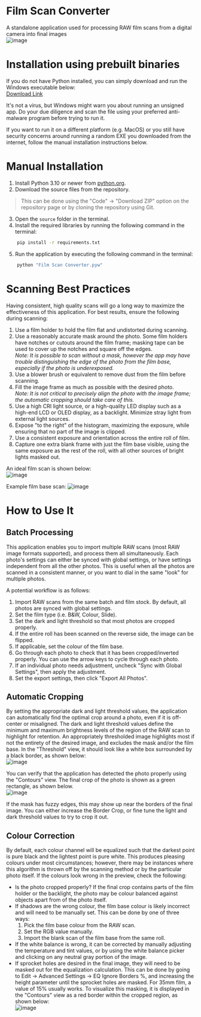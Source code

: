 # Film Scan Converter
A standalone application used for processing RAW film scans from a digital camera into final images  
![image](https://github.com/user-attachments/assets/ed4f2e61-0fa0-404f-bdea-c34ea1925662)

# Installation using prebuilt binaries
If you do not have Python installed, you can simply download and run the Windows executable below:  
[Download Link](https://www.dropbox.com/scl/fi/zq8qo2jtjipaxj235cg45/Film-Scan-Converter.exe?rlkey=qa9fkiy7h1svsi9ixnrz83pg5&e=2&st=43ddm53m&dl=0)

It's not a virus, but Windows might warn you about running an unsigned app. Do your due diligence and scan the file using your preferred anti-malware program before trying to run it.

If you want to run it on a different platform (e.g. MacOS) or you still have security concerns around running a random EXE you downloaded from the internet, follow the manual installation instructions below.

# Manual Installation

1. Install Python 3.10 or newer from [python.org](https://www.python.org/downloads/).
2. Download the source files from the repository.
> This can be done using the "Code" -> "Download ZIP" option on the repository page or by cloning the repository using Git.
3. Open the `source` folder in the terminal.
4. Install the required libraries by running the following command in the terminal:
```bash
    pip install -r requirements.txt
```
5. Run the application by executing the following command in the terminal:
```bash
    python "Film Scan Converter.pyw"
```

# Scanning Best Practices
Having consistent, high quality scans will go a long way to maximize the effectiveness of this application. For best results, ensure the following during scanning:
1. Use a film holder to hold the film flat and undistorted during scanning.
2. Use a reasonably accurate mask around the photo. Some film holders have notches or cutouts around the film frame; masking tape can be used to cover up the notches and square off the edges.  
_Note: It is possible to scan without a mask, however the app may have trouble distinguishing the edge of the photo from the film base, especially if the photo is underexposed._
3. Use a blower brush or equivalent to remove dust from the film before scanning.
4. Fill the image frame as much as possible with the desired photo.  
_Note: It is not critical to precisely align the photo with the image frame; the automatic cropping should take care of this._
5. Use a high CRI light source, or a high-quality LED display such as a high-end LCD or OLED display, as a backlight. Minimize stray light from external light sources.
6. Expose "to the right" of the histogram, maximizing the exposure, while ensuring that no part of the image is clipped.
7. Use a consistent exposure and orientation across the entire roll of film.
8. Capture one extra blank frame with just the film base visible, using the same exposure as the rest of the roll, with all other sources of bright lights masked out.

An ideal film scan is shown below:  
![image](https://github.com/user-attachments/assets/7aa530f8-f0b6-4345-bfed-0cb2fa739b9c)

Example film base scan:
![image](https://github.com/user-attachments/assets/667d2393-8ebf-469e-9b2d-888913c7b043)

# How to Use It
## Batch Processing
This application enables you to import multiple RAW scans (most RAW image formats supported), and process them all simultaneously. Each photo's settings can either be synced with global settings, or have settings independent from all the other photos. This is useful when all the photos are scanned in a consistent manner, or you want to dial in the same "look" for multiple photos.

A potential workflow is as follows:
1. Import RAW scans from the same batch and film stock. By default, all photos are synced with global settings.
2. Set the film type (i.e. B&W, Colour, Slide).
3. Set the dark and light threshold so that most photos are cropped properly.
4. If the entire roll has been scanned on the reverse side, the image can be flipped.
5. If applicable, set the colour of the film base.
6. Go through each photo to check that it has been cropped/inverted properly. You can use the arrow keys to cycle through each photo.
7. If an individual photo needs adjustment, uncheck "Sync with Global Settings", then apply the adjustment.
8. Set the export settings, then click "Export All Photos".

## Automatic Cropping
By setting the appropriate dark and light threshold values, the application can automatically find the optimal crop around a photo, even if it is off-center or misaligned. The dark and light threshold values define the minimum and maximum brightness levels of the region of the RAW scan to highlight for retention. An appropriately thresholded image highlights most if not the entirety of the desired image, and excludes the mask and/or the film base. In the "Threshold" view, it should look like a white box surrounded by a black border, as shown below:  
![image](https://github.com/user-attachments/assets/4a768370-e47c-48a8-b76f-8cd934c5d924)

You can verify that the application has detected the photo properly using the "Contours" view. The final crop of the photo is shown as a green rectangle, as shown below.  
![image](https://github.com/user-attachments/assets/fd3e44ec-31f6-4054-8ad6-28ee4ad2ae37)

If the mask has fuzzy edges, this may show up near the borders of the final image. You can either increase the Border Crop, or fine tune the light and dark threshold values to try to crop it out.

## Colour Correction
By default, each colour channel will be equalized such that the darkest point is pure black and the lightest point is pure white. This produces pleasing colours under most circumstances; however, there may be instances where this algorithm is thrown off by the scanning method or by the particular photo itself. If the colours look wrong in the preview, check the following:
- Is the photo cropped properly? If the final crop contains parts of the film holder or the backlight, the photo may be colour balanced against objects apart from of the photo itself.
- If shadows are the wrong colour, the film base colour is likely incorrect and will need to be manually set. This can be done by one of three ways:
  1. Pick the film base colour from the RAW scan.
  2. Set the RGB value manually.
  3. Import the blank scan of the film base from the same roll.
- If the white balance is wrong, it can be corrected by manually adjusting the temperature and tint values, or by using the white balance picker and clicking on any neutral gray portion of the image.
- If sprocket holes are desired in the final image, they will need to be masked out for the equalization calculation. This can be done by going to Edit -> Advanced Settings -> EQ Ignore Borders %, and increasing the height parameter until the sprocket holes are masked. For 35mm film, a value of 15% usually works. To visualize this masking, it is displayed in the "Contours" view as a red border within the cropped region, as shown below:  
![image](https://github.com/user-attachments/assets/41ef16e7-def5-4a36-9d6d-d7c685c5b1ab)
